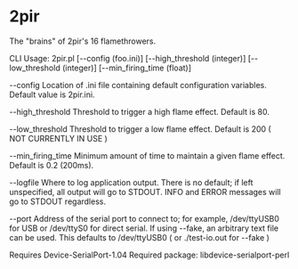 2pir
====

The "brains" of 2pir's 16 flamethrowers.

CLI Usage: 2pir.pl [--config (foo.ini)] [--high_threshold (integer)] [--low_threshold (integer)] [--min_firing_time (float)]  

--config
	Location of .ini file containing default configuration variables. Default value is 2pir.ini.

--high_threshold
	Threshold to trigger a high flame effect. Default is 80.

--low_threshold
	Threshold to trigger a low flame effect. Default is 200 ( NOT CURRENTLY IN USE )

--min_firing_time
	Minimum amount of time to maintain a given flame effect. Default is 0.2 (200ms).

--logfile
	Where to log application output.
	There is no default; if left unspecified, all output will go to STDOUT. INFO and ERROR messages will go to STDOUT regardless.

--port
	Address of the serial port to connect to; for example, /dev/ttyUSB0 for USB or /dev/ttyS0 for direct serial.
	If using --fake, an arbitrary text file can be used. This defaults to /dev/ttyUSB0 ( or ./test-io.out for --fake )

Requires Device-SerialPort-1.04
Required package: libdevice-serialport-perl
